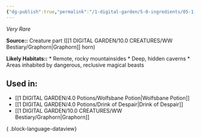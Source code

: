 ```yaml
---
{"dg-publish":true,"permalink":"/1-digital-garden/5-0-ingredients/05-1-creatures/powdered-graphorn-horn/","tags":["ingredient","rare"]}
---
```


*Very Rare*

**Source::** Creature part ([[1 DIGITAL GARDEN/10.0 CREATURES/WW Bestiary/Graphorn\|Graphorn]] horn)

**Likely Habitats::** * Remote, rocky mountainsides * Deep, hidden caverns * Areas inhabited by dangerous, reclusive magical beasts

## Used in:

- [[1 DIGITAL GARDEN/4.0 Potions/Wolfsbane Potion\|Wolfsbane Potion]]
- [[1 DIGITAL GARDEN/4.0 Potions/Drink of Despair\|Drink of Despair]]
- [[1 DIGITAL GARDEN/10.0 CREATURES/WW Bestiary/Graphorn\|Graphorn]]

{ .block-language-dataview}

